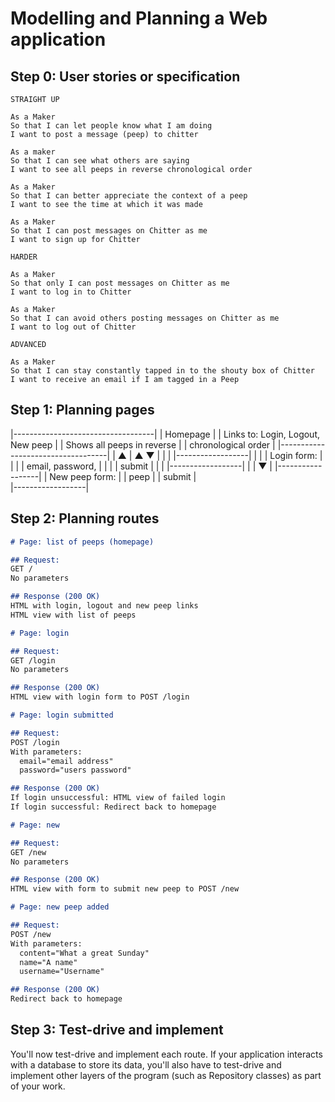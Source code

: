 # Modelling and Planning a Web application

## Step 0: User stories or specification

```
STRAIGHT UP

As a Maker
So that I can let people know what I am doing  
I want to post a message (peep) to chitter

As a maker
So that I can see what others are saying  
I want to see all peeps in reverse chronological order

As a Maker
So that I can better appreciate the context of a peep
I want to see the time at which it was made

As a Maker
So that I can post messages on Chitter as me
I want to sign up for Chitter

HARDER

As a Maker
So that only I can post messages on Chitter as me
I want to log in to Chitter

As a Maker
So that I can avoid others posting messages on Chitter as me
I want to log out of Chitter

ADVANCED

As a Maker
So that I can stay constantly tapped in to the shouty box of Chitter
I want to receive an email if I am tagged in a Peep
```

## Step 1: Planning pages

|-----------------------------------|
| Homepage                          |
| Links to: Login, Logout, New peep |
| Shows all peeps in reverse        |
| chronological order               |
|-----------------------------------|
      |         ▲       |      ▲
      ▼         |       |      |
|------------------|    |      |
| Login form:      |    |      |
| email, password, |    |      |
| submit           |    |      |
|------------------|    |      |
                        ▼      |
              |------------------|
              | New peep form:   |
              | peep             |
              | submit           |      
              |------------------|



## Step 2: Planning routes

```md
# Page: list of peeps (homepage)

## Request:
GET /
No parameters

## Response (200 OK)
HTML with login, logout and new peep links
HTML view with list of peeps
```

```md
# Page: login

## Request:
GET /login
No parameters

## Response (200 OK)
HTML view with login form to POST /login
```

```md
# Page: login submitted

## Request:
POST /login
With parameters:
  email="email address"
  password="users password"

## Response (200 OK)
If login unsuccessful: HTML view of failed login 
If login successful: Redirect back to homepage 
```

```md
# Page: new

## Request:
GET /new
No parameters

## Response (200 OK)
HTML view with form to submit new peep to POST /new
```

```md
# Page: new peep added

## Request:
POST /new
With parameters:
  content="What a great Sunday"
  name="A name"
  username="Username"

## Response (200 OK)
Redirect back to homepage 
```

## Step 3: Test-drive and implement

You'll now test-drive and implement each route. If your application interacts with a
database to store its data, you'll also have to test-drive and implement other layers of
the program (such as Repository classes) as part of your work.
